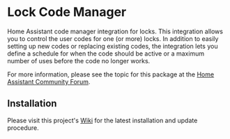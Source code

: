# Lock Code Manager

Home Assistant code manager integration for locks. This integration allows you to control the user codes for one (or more) locks. In addition to easily setting up new codes or replacing existing codes, the integration lets you define a schedule for when the code should be active or a maximum number of uses before the code no longer works.

For more information, please see the topic for this package at the [Home Assistant Community Forum]().

## Installation

Please visit this project's [Wiki](https://github.com/raman325/lock_code_manager/wiki) for the latest installation and update procedure.
